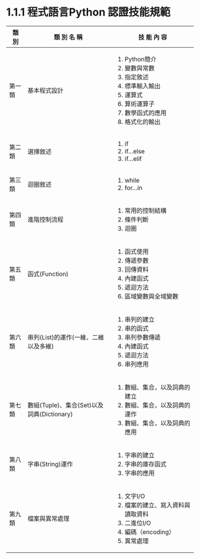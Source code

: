 # 1.1.1 程式語言Python 認證技能規範

<table>
  <thead>
    <tr>
      <th style="text-align:center">類 別</th>
      <th style="text-align:center">類 別 名 稱</th>
      <th style="text-align:center">技 能 內 容</th>
    </tr>
  </thead>
  <tbody>
    <tr>
      <td style="text-align:left">第一類</td>
      <td style="text-align:left">基本程式設計</td>
      <td style="text-align:left">
       <p></p>
        <ol>
          <li>Python簡介</li>
          <li>變數與常數</li>
          <li>指定敘述</li>
          <li>標準輸入輸出</li>
          <li>運算式</li>
          <li>算術運算子</li>
          <li>數學函式的應用</li>
          <li>格式化的輸出</li>
        </ol>
      </td>
    </tr>
    <tr>
      <td style="text-align:left">第二類</td>
      <td style="text-align:left">選擇敘述</td>
      <td style="text-align:left">
        <p></p>
        <ol>
          <li>if</li>
          <li>if...else</li>
          <li>if...elif</li>
        </ol>
        </td>
    </tr>
    <tr>
      <td style="text-align:left">第三類</td>
      <td style="text-align:left">迴圈敘述</td>
      <td style="text-align:left">
        <p></p>
        <ol>
          <li>while</li>
          <li>for…in</li>
        </ol>
      </td>
    </tr>
    <tr>
      <td style="text-align:left">第四類</td>
      <td style="text-align:left">進階控制流程</td>
      <td style="text-align:left">
        <p></p>
        <ol>
          <li>常用的控制結構</li>
          <li>條件判斷</li>
          <li>迴圈</li>
        </ol>
      </td>
    </tr>
    <tr>
      <td style="text-align:left">第五類</td>
      <td style="text-align:left">函式(Function)</td>
      <td style="text-align:left">
       <p></p>
        <ol>
          <li>函式使用</li>
          <li>傳遞參數</li>
          <li>回傳資料</li>
          <li>內建函式</li>
          <li>遞迴方法</li>
          <li>區域變數與全域變數</li>
        </ol>
      </td>
    </tr>
    <tr>
      <td style="text-align:left">第六類</td>
      <td style="text-align:left">串列(List)的運作(一維、二維以及多維)</td>
      <td style="text-align:left">
       <p></p>
        <ol>
          <li>串列的建立</li>
          <li>串的函式</li>
          <li>串列參數傳遞</li>
          <li>內建函式</li>
          <li>遞迴方法</li>
          <li>串列應用</li>
        </ol>
      </td>
    </tr>
    <tr>
      <td style="text-align:left">第七類</td>
      <td style="text-align:left">數組(Tuple)、集合(Set)以及詞典(Dictionary)</td>
      <td style="text-align:left">
       <p></p>
        <ol>
          <li>數組、集合，以及詞典的建立</li>
          <li>數組、集合，以及詞典的運作</li>
          <li>數組、集合，以及詞典的應用</li>
        </ol>
      </td>
    </tr>
    <tr>
      <td style="text-align:left">第八類</td>
      <td style="text-align:left">字串(String)運作</td>
      <td style="text-align:left">
       <p></p>
        <ol>
          <li>字串的建立</li>
          <li>字串的庫存函式</li>
          <li>字串的應用</li>
        </ol>
      </td>
    </tr>
    <tr>
      <td style="text-align:left">第九類</td>
      <td style="text-align:left">檔案與異常處理</td>
      <td style="text-align:left">
       <p></p>
        <ol>
          <li>文字I/O</li>
          <li>檔案的建立、寫入資料與讀取資料</li>
          <li>二進位I/O</li>
          <li>編碼（encoding）</li>
          <li>異常處理</li>
        </ol>
      </td>
    </tr>
  </tbody>
</table>
